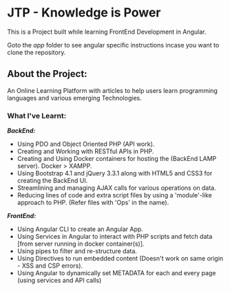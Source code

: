 # JTP - Knowledge is Power

This is a Project built while learning FrontEnd Development in Angular.

Goto the <i>app</i> folder to see angular specific instructions incase you want to clone the repository.

## About the Project:

An Online Learning Platform with articles to help users learn programming languages and various emerging Technologies.

### What I've Learnt:
<em><strong>BackEnd:</strong></em>
- Using PDO and Object Oriented PHP (API work).
- Creating and Working with RESTful APIs in PHP.
- Creating and Using Docker containers for hosting the (BackEnd LAMP server). Docker > XAMPP.
- Using Bootstrap 4.1 and jQuery 3.3.1 along with HTML5 and CSS3 for creating the BackEnd UI.
- Streamlining and managing AJAX calls for various operations on data.
- Reducing lines of code and extra script files by using a 'module'-like approach to PHP. (Refer files with 'Ops' in the name).

<em><strong>FrontEnd:</strong></em>
- Using Angular CLI to create an Angular App.
- Using Services in Angular to interact with PHP scripts and fetch data [from server running in docker container(s)].
- Using pipes to filter and re-structure data.
- Using Directives to run embedded content (Doesn't work on same origin - XSS and CSP errors).
- Using Angular to dynamically set METADATA for each and every page (using services and API calls)
